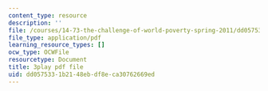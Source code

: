 ```yaml
---
content_type: resource
description: ''
file: /courses/14-73-the-challenge-of-world-poverty-spring-2011/dd0575331b2148ebdf8eca30762669ed_LLdc7VyZHt4.pdf
file_type: application/pdf
learning_resource_types: []
ocw_type: OCWFile
resourcetype: Document
title: 3play pdf file
uid: dd057533-1b21-48eb-df8e-ca30762669ed
---
```

